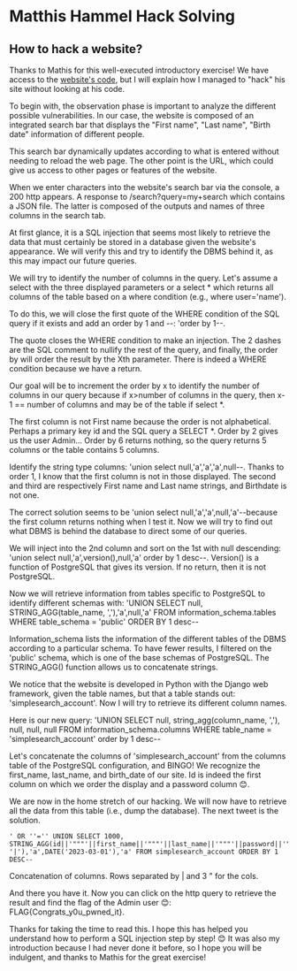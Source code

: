 # Matthis Hammel Hack Solving

## How to hack a website?

Thanks to Mathis for this well-executed introductory exercise! We have access to the [website's code](https://app.coderpad.io/sandbox?question_id=247174?utm_campaign=23-Q2-Social-Twitter-TOFU-All-Global-MathisHammel&utm_source=Twitter&utm_medium=social&use_question_button), but I will explain how I managed to "hack" his site without looking at his code.

To begin with, the observation phase is important to analyze the different possible vulnerabilities. In our case, the website is composed of an integrated search bar that displays the "First name", "Last name", "Birth date" information of different people.

This search bar dynamically updates according to what is entered without needing to reload the web page. The other point is the URL, which could give us access to other pages or features of the website.

When we enter characters into the website's search bar via the console, a 200 http appears. A response to /search?query=my+search which contains a JSON file. The latter is composed of the outputs and names of three columns in the search tab.

At first glance, it is a SQL injection that seems most likely to retrieve the data that must certainly be stored in a database given the website's appearance. We will verify this and try to identify the DBMS behind it, as this may impact our future queries.

We will try to identify the number of columns in the query. Let's assume a select with the three displayed parameters or a select * which returns all columns of the table based on a where condition (e.g., where user='name').

To do this, we will close the first quote of the WHERE condition of the SQL query if it exists and add an order by 1 and --: 'order by 1--.

The quote closes the WHERE condition to make an injection. The 2 dashes are the SQL comment to nullify the rest of the query, and finally, the order by will order the result by the Xth parameter. There is indeed a WHERE condition because we have a return.

Our goal will be to increment the order by x to identify the number of columns in our query because if x>number of columns in the query, then x-1 == number of columns and may be of the table if select *.

The first column is not First name because the order is not alphabetical. Perhaps a primary key id and the SQL query a SELECT *. Order by 2 gives us the user Admin... Order by 6 returns nothing, so the query returns 5 columns or the table contains 5 columns.

Identify the string type columns: 'union select null,'a','a','a',null--. Thanks to order 1, I know that the first column is not in those displayed. The second and third are respectively First name and Last name strings, and Birthdate is not one.

The correct solution seems to be 'union select null,'a','a',null,'a'--because the first column returns nothing when I test it. Now we will try to find out what DBMS is behind the database to direct some of our queries.

We will inject into the 2nd column and sort on the 1st with null descending: 'union select null,'a',version(),null,'a' order by 1 desc--. Version() is a function of PostgreSQL that gives its version. If no return, then it is not PostgreSQL.

Now we will retrieve information from tables specific to PostgreSQL to identify different schemas with: 'UNION SELECT null, STRING_AGG(table_name, ','),'a',null,'a' FROM information_schema.tables WHERE table_schema = 'public' ORDER BY 1 desc--

Information_schema lists the information of the different tables of the DBMS according to a particular schema. To have fewer results, I filtered on the 'public' schema, which is one of the base schemas of PostgreSQL. The STRING_AGG() function allows us to concatenate strings.

We notice that the website is developed in Python with the Django web framework, given the table names, but that a table stands out: 'simplesearch_account'. Now I will try to retrieve its different column names.

Here is our new query: 'UNION SELECT null, string_agg(column_name, ','), null, null, null FROM information_schema.columns WHERE table_name = 'simplesearch_account' order by 1 desc--

Let's concatenate the columns of 'simplesearch_account' from the columns table of the PostgreSQL configuration, and BINGO! We recognize the first_name, last_name, and birth_date of our site. Id is indeed the first column on which we order the display and a password column 😊.

We are now in the home stretch of our hacking. We will now have to retrieve all the data from this table (i.e., dump the database). The next tweet is the solution.

```{code-cell} sql
' OR ''='' UNION SELECT 1000, STRING_AGG(id||'"""'||first_name||'"""'||last_name||'"""'||password||'"""'||birth_date, '|'),'a',DATE('2023-03-01'),'a' FROM simplesearch_account ORDER BY 1 DESC-- 
```
Concatenation of columns. Rows separated by | and 3 " for the cols.

And there you have it. Now you can click on the http query to retrieve the result and find the flag of the Admin user 😊: FLAG{Congrats_y0u_pwned_it}.

Thanks for taking the time to read this. I hope this has helped you understand how to perform a SQL injection step by step! 😊 It was also my introduction because I had never done it before, so I hope you will be indulgent, and thanks to Mathis for the great exercise!